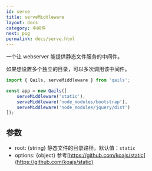```yaml
---
id: serve
title: serveMiddleware
layout: docs
category: 中间件
next: pug
permalink: docs/serve.html
---
```


一个让 webserver 能提供静态文件服务的中间件。

如果想设置多个独立的目录，可以多次调用该中间件。

```js
import { Qails, serveMiddleware } from 'qails';

const app = new Qails([
    serveMiddleware('static'),
    serveMiddleware('node_modules/bootstrap'),
    serveMiddleware('node_modules/jquery/dist')
]);

```

## 参数

- root: {string} 静态文件的目录路径，默认值：`static`
- options: {object} 参考[https://github.com/koajs/static](https://github.com/koajs/static)
